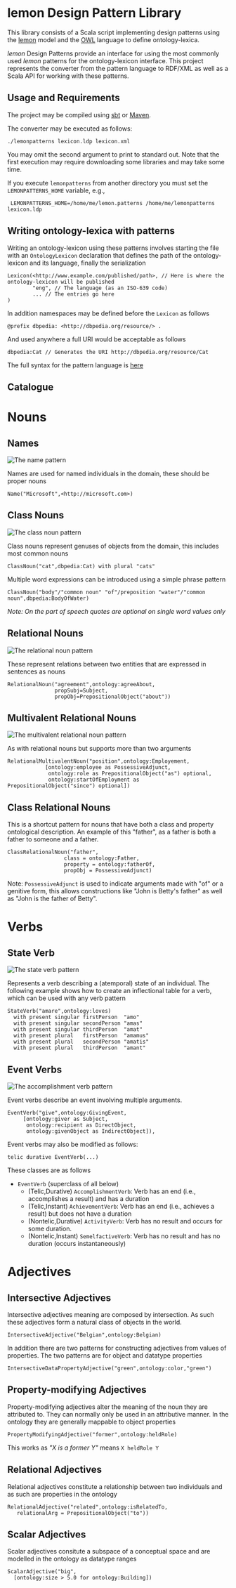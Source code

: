 lemon Design Pattern Library
============================

This library consists of a Scala script implementing design patterns using the 
[lemon](http://lemon-model.net) model and the [OWL](http://www.w3.org/TR/owl2-overview/) language
to define ontology-lexica. 

_lemon_ Design Patterns provide an interface for using the most commonly used _lemon_ 
patterns for the ontology-lexicon interface. This project represents the converter
from the pattern language to RDF/XML as well as a Scala API for working with these
patterns.

Usage and Requirements
----------------------

The project may be compiled using [sbt](http://www.scala-sbt.org/) or [Maven](http://maven.apache.org).

The converter may be executed as follows:

    ./lemonpatterns lexicon.ldp lexicon.xml
    
You may omit the second argument to print to standard out. Note that the first
execution may require downloading some libraries and may take some time.

If you execute `lemonpatterns` from another directory you must set the 
`LEMONPATTERNS_HOME` variable, e.g., 

     LEMONPATTERNS_HOME=/home/me/lemon.patterns /home/me/lemonpatterns lexicon.ldp

Writing ontology-lexica with patterns
-------------------------------------

Writing an ontology-lexicon using these patterns involves starting the file with an `OntologyLexicon`
declaration that defines the path of the ontology-lexicon and its language, finally the serialization

    Lexicon(<http://www.example.com/published/path>, // Here is where the ontology-lexicon will be published
            "eng", // The language (as an ISO-639 code)
            ... // The entries go here
    )

In addition namespaces may be defined before the `Lexicon` as follows

    @prefix dbpedia: <http://dbpedia.org/resource/> .

And used anywhere a full URI would be acceptable as follows
  
    dbpedia:Cat // Generates the URI http://dbpedia.org/resource/Cat
    
The full syntax for the pattern language is [here](docs/parser.pdf)

Catalogue
---------

# Nouns

## Names

![The name pattern](https://raw.github.com/jmccrae/lemon.patterns/master/images/Name.png)

Names are used for named individuals in the domain, these should be proper nouns

    Name("Microsoft",<http://microsoft.com>)

## Class Nouns

![The class noun pattern](https://raw.github.com/jmccrae/lemon.patterns/master/images/ClassNoun.png)

Class nouns represent genuses of objects from the domain, this includes most common nouns

    ClassNoun("cat",dbpedia:Cat) with plural "cats"
    
Multiple word expressions can be introduced using a simple phrase pattern

    ClassNoun("body"/"common noun" "of"/preposition "water"/"common noun",dbpedia:BodyOfWater)
  
_Note: On the part of speech quotes are optional on single word values only_

## Relational Nouns

![The relational noun pattern](https://raw.github.com/jmccrae/lemon.patterns/master/images/RelationalNoun.png)

These represent relations between two entities that are expressed in sentences as nouns

    RelationalNoun("agreement",ontology:agreeAbout,
                   propSubj=Subject,
                   propObj=PrepositionalObject("about"))

## Multivalent Relational Nouns

![The multivalent relational noun pattern](https://raw.github.com/jmccrae/lemon.patterns/master/images/MultivalentRelationalNoun.png)

As with relational nouns but supports more than two arguments

    RelationalMultivalentNoun("position",ontology:Employement,
                [ontology:employee as PossessiveAdjunct,
                 ontology:role as PrepositionalObject("as") optional,
                 ontology:startOfEmployment as PrepositionalObject("since") optional])

## Class Relational Nouns

This is a shortcut pattern for nouns that have both a class and property ontological 
description. An example of this "father", as a father is both a father to someone
and a father.

    ClassRelationalNoun("father",
                      class = ontology:Father,
                      property = ontology:fatherOf,
                      propObj = PossessiveAdjunct)
                        
Note: `PossessiveAdjunct` is used to indicate arguments made with "of" or a genitive
form, this allows constructions like "John is Betty's father" as well as 
"John is the father of Betty".
                         
# Verbs

## State Verb

![The state verb pattern](https://raw.github.com/jmccrae/lemon.patterns/master/images/StateVerb.png)

Represents a verb describing a (atemporal) state of an individual. The following
example shows how to create an inflectional table for a verb, which can be used 
with any verb pattern

    StateVerb("amare",ontology:loves) 
      with present singular firstPerson  "amo"
      with present singular secondPerson "amas"
      with present singular thirdPerson  "amat"
      with present plural   firstPerson  "amamus"
      with present plural   secondPerson "amatis"
      with present plural   thirdPerson  "amant"
    
## Event Verbs

![The accomplishment verb pattern](https://raw.github.com/jmccrae/lemon.patterns/master/images/AccomplishmentVerb.png) 

Event verbs describe an event involving multiple arguments.

    EventVerb("give",ontology:GivingEvent,
         [ontology:giver as Subject,
          ontology:recipient as DirectObject,
          ontology:givenObject as IndirectObject]),  
                  
Event verbs may also be modified as follows:

    telic durative EventVerb(...)

These classes are as follows
    
* `EventVerb` (superclass of all below)
  * (Telic,Durative) `AccomplishmentVerb`: Verb has an end (i.e., accomplishes a result) and has a duration
  * (Telic,Instant) `AchievementVerb`: Verb has an end (i.e., achieves a result) but does not have a duration
  * (Nontelic,Durative) `ActivityVerb`: Verb has no result and occurs for some duration.
  * (Nontelic,Instant) `SemelfactiveVerb`: Verb has no result and has no duration (occurs instantaneously)
           
# Adjectives

## Intersective Adjectives

Intersective adjectives meaning are composed by intersection. As such these adjectives form
a natural class of objects in the world. 

    IntersectiveAdjective("Belgian",ontology:Belgian)
    
In addition there are two patterns for constructing adjectives from values of properties. The two 
patterns are for object and datatype properties

    IntersectiveDataPropertyAdjective("green",ontology:color,"green")
    
## Property-modifying Adjectives

Property-modifying adjectives alter the meaning of the noun they are attributed to. They can normally
only be used in an attributive manner. In the ontology they are generally mappable to object properties

    PropertyModifyingAdjective("former",ontology:heldRole)
    
This works as _"X is a former Y"_ means `X heldRole Y`

## Relational Adjectives

Relational adjectives constitute a relationship between two individuals and as such
are properties in the ontology

    RelationalAdjective("related",ontology:isRelatedTo,
       relationalArg = PrepositionalObject("to"))
    
## Scalar Adjectives

Scalar adjectives consitute a subspace of a conceptual space and are modelled in the 
ontology as datatype ranges

    ScalarAdjective("big",
      [ontology:size > 5.0 for ontology:Building])
